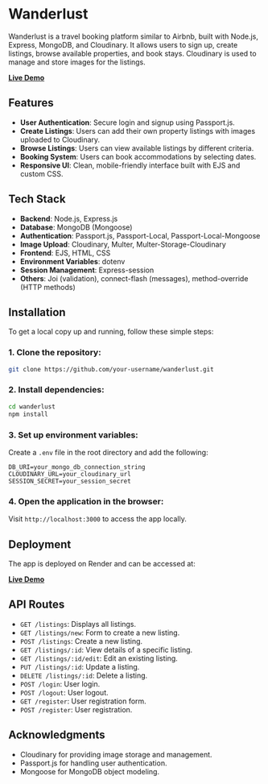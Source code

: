 # Wanderlust

Wanderlust is a travel booking platform similar to Airbnb, built with Node.js, Express, MongoDB, and Cloudinary. It allows users to sign up, create listings, browse available properties, and book stays. Cloudinary is used to manage and store images for the listings.

**[Live Demo](https://wanderlust-t94q.onrender.com/listings)**

## Features

- **User Authentication**: Secure login and signup using Passport.js.
- **Create Listings**: Users can add their own property listings with images uploaded to Cloudinary.
- **Browse Listings**: Users can view available listings by different criteria.
- **Booking System**: Users can book accommodations by selecting dates.
- **Responsive UI**: Clean, mobile-friendly interface built with EJS and custom CSS.

## Tech Stack

- **Backend**: Node.js, Express.js
- **Database**: MongoDB (Mongoose)
- **Authentication**: Passport.js, Passport-Local, Passport-Local-Mongoose
- **Image Upload**: Cloudinary, Multer, Multer-Storage-Cloudinary
- **Frontend**: EJS, HTML, CSS
- **Environment Variables**: dotenv
- **Session Management**: Express-session
- **Others**: Joi (validation), connect-flash (messages), method-override (HTTP methods)

## Installation

To get a local copy up and running, follow these simple steps:

### 1. Clone the repository:

```bash
git clone https://github.com/your-username/wanderlust.git
```

### 2. Install dependencies:

```bash
cd wanderlust
npm install
```

### 3. Set up environment variables:

Create a `.env` file in the root directory and add the following:

```
DB_URI=your_mongo_db_connection_string
CLOUDINARY_URL=your_cloudinary_url
SESSION_SECRET=your_session_secret
```

### 4. Open the application in the browser:

Visit `http://localhost:3000` to access the app locally.

## Deployment

The app is deployed on Render and can be accessed at:

**[Live Demo](https://wanderlust-t94q.onrender.com/listings)**

## API Routes

- `GET /listings`: Displays all listings.
- `GET /listings/new`: Form to create a new listing.
- `POST /listings`: Create a new listing.
- `GET /listings/:id`: View details of a specific listing.
- `GET /listings/:id/edit`: Edit an existing listing.
- `PUT /listings/:id`: Update a listing.
- `DELETE /listings/:id`: Delete a listing.
- `POST /login`: User login.
- `POST /logout`: User logout.
- `GET /register`: User registration form.
- `POST /register`: User registration.

## Acknowledgments

- Cloudinary for providing image storage and management.
- Passport.js for handling user authentication.
- Mongoose for MongoDB object modeling.

